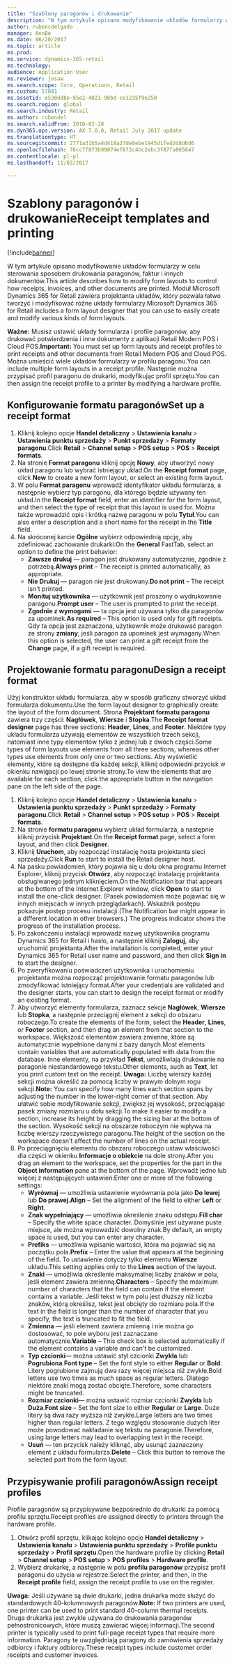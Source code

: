 ```yaml
---
title: "Szablony paragonów i drukowanie"
description: "W tym artykule opisano modyfikowanie układów formularzy w celu sterowania sposobem drukowania paragonów, faktur i innych dokumentów. Moduł Microsoft Dynamics 365 for Retail zawiera projektanta układów, który pozwala łatwo tworzyć i modyfikować różne układy formularzy."
author: rubencdelgado
manager: AnnBe
ms.date: 06/20/2017
ms.topic: article
ms.prod: 
ms.service: dynamics-365-retail
ms.technology: 
audience: Application User
ms.reviewer: josaw
ms.search.scope: Core, Operations, Retail
ms.custom: 57841
ms.assetid: e530dd8e-95e2-4021-90bd-ce1235f9e250
ms.search.region: global
ms.search.industry: Retail
ms.author: rubendel
ms.search.validFrom: 2016-02-28
ms.dyn365.ops.version: AX 7.0.0, Retail July 2017 update
ms.translationtype: HT
ms.sourcegitcommit: 2771a31b5a4d418a27de0ebe1945d1fed2d8d6d6
ms.openlocfilehash: 76cc7f873b99874ef6f2c4bc2ebc3f87fa065647
ms.contentlocale: pl-pl
ms.lasthandoff: 11/03/2017

---
```


# <a name="receipt-templates-and-printing"></a><span data-ttu-id="df57c-104">Szablony paragonów i drukowanie</span><span class="sxs-lookup"><span data-stu-id="df57c-104">Receipt templates and printing</span></span>

[!include[banner](includes/banner.md)]


<span data-ttu-id="df57c-105">W tym artykule opisano modyfikowanie układów formularzy w celu sterowania sposobem drukowania paragonów, faktur i innych dokumentów.</span><span class="sxs-lookup"><span data-stu-id="df57c-105">This article describes how to modify form layouts to control how receipts, invoices, and other documents are printed.</span></span> <span data-ttu-id="df57c-106">Moduł Microsoft Dynamics 365 for Retail zawiera projektanta układów, który pozwala łatwo tworzyć i modyfikować różne układy formularzy.</span><span class="sxs-lookup"><span data-stu-id="df57c-106">Microsoft Dynamics 365 for Retail includes a form layout designer that you can use to easily create and modify various kinds of form layouts.</span></span>

<span data-ttu-id="df57c-107">**Ważne:** Musisz ustawić układy formularza i profile paragonów, aby drukować potwierdzenia i inne dokumenty z aplikacji Retail Modern POS i Cloud POS.</span><span class="sxs-lookup"><span data-stu-id="df57c-107">**Important:** You must set up form layouts and receipt profiles to print receipts and other documents from Retail Modern POS and Cloud POS.</span></span> <span data-ttu-id="df57c-108">Można umieścić wiele układów formularzy w profilu paragonu.</span><span class="sxs-lookup"><span data-stu-id="df57c-108">You can include multiple form layouts in a receipt profile.</span></span> <span data-ttu-id="df57c-109">Następnie można przypisać profil paragonu do drukarki, modyfikując profil sprzętu.</span><span class="sxs-lookup"><span data-stu-id="df57c-109">You can then assign the receipt profile to a printer by modifying a hardware profile.</span></span>

## <a name="set-up-a-receipt-format"></a><span data-ttu-id="df57c-110">Konfigurowanie formatu paragonów</span><span class="sxs-lookup"><span data-stu-id="df57c-110">Set up a receipt format</span></span>
1.  <span data-ttu-id="df57c-111">Kliknij kolejno opcje **Handel detaliczny** &gt; **Ustawienia kanału** &gt; **Ustawienia punktu sprzedaży** &gt; **Punkt sprzedaży** &gt; **Formaty paragonu**.</span><span class="sxs-lookup"><span data-stu-id="df57c-111">Click **Retail** &gt; **Channel setup** &gt; **POS setup** &gt; **POS** &gt; **Receipt formats**.</span></span>
2.  <span data-ttu-id="df57c-112">Na stronie **Format paragonu** kliknij opcję **Nowy**, aby utworzyć nowy układ paragonu lub wybrać istniejący układ.</span><span class="sxs-lookup"><span data-stu-id="df57c-112">On the **Receipt format** page, click **New** to create a new form layout, or select an existing form layout.</span></span>
3.  <span data-ttu-id="df57c-113">W polu **Format paragonu** wprowadź identyfikator układu formularza, a następnie wybierz typ paragonu, dla którego będzie używany ten układ.</span><span class="sxs-lookup"><span data-stu-id="df57c-113">In the **Receipt format** field, enter an identifier for the form layout, and then select the type of receipt that this layout is used for.</span></span> <span data-ttu-id="df57c-114">Można także wprowadzić opis i krótką nazwę paragonu w polu **Tytuł**.</span><span class="sxs-lookup"><span data-stu-id="df57c-114">You can also enter a description and a short name for the receipt in the **Title** field.</span></span>
4.  <span data-ttu-id="df57c-115">Na skróconej karcie **Ogólne** wybierz odpowiednią opcję, aby zdefiniować zachowanie drukarki:</span><span class="sxs-lookup"><span data-stu-id="df57c-115">On the **General** FastTab, select an option to define the print behavior:</span></span>
    -   <span data-ttu-id="df57c-116">**Zawsze drukuj** — paragon jest drukowany automatycznie, zgodnie z potrzebą.</span><span class="sxs-lookup"><span data-stu-id="df57c-116">**Always print** – The receipt is printed automatically, as appropriate.</span></span>
    -   <span data-ttu-id="df57c-117">**Nie Drukuj** — paragon nie jest drukowany.</span><span class="sxs-lookup"><span data-stu-id="df57c-117">**Do not print** – The receipt isn't printed.</span></span>
    -   <span data-ttu-id="df57c-118">**Monituj użytkownika** — użytkownik jest proszony o wydrukowanie paragonu.</span><span class="sxs-lookup"><span data-stu-id="df57c-118">**Prompt user** – The user is prompted to print the receipt.</span></span>
    -   <span data-ttu-id="df57c-119">**Zgodnie z wymogami** — ta opcja jest używana tylko dla paragonów za upominek.</span><span class="sxs-lookup"><span data-stu-id="df57c-119">**As required** – This option is used only for gift receipts.</span></span> <span data-ttu-id="df57c-120">Gdy ta opcja jest zaznaczona, użytkownik może drukować paragon ze strony **zmiany**, jeśli paragon za upominek jest wymagany.</span><span class="sxs-lookup"><span data-stu-id="df57c-120">When this option is selected, the user can print a gift receipt from the **Change** page, if a gift receipt is required.</span></span>

## <a name="design-a-receipt-format"></a><span data-ttu-id="df57c-121">Projektowanie formatu paragonu</span><span class="sxs-lookup"><span data-stu-id="df57c-121">Design a receipt format</span></span>
<span data-ttu-id="df57c-122">Użyj konstruktor układu formularza, aby w sposób graficzny stworzyć układ formularza dokumentu.</span><span class="sxs-lookup"><span data-stu-id="df57c-122">Use the form layout designer to graphically create the layout of the form document.</span></span> <span data-ttu-id="df57c-123">Strona **Projektant formatu paragonu** zawiera trzy części: **Nagłówek**, **Wiersze** i **Stopka**.</span><span class="sxs-lookup"><span data-stu-id="df57c-123">The **Receipt format designer** page has three sections: **Header**, **Lines**, and **Footer**.</span></span> <span data-ttu-id="df57c-124">Niektóre typy układu formularza używają elementów ze wszystkich trzech sekcji, natomiast inne typy elementów tylko z jednej lub z dwóch części.</span><span class="sxs-lookup"><span data-stu-id="df57c-124">Some types of form layouts use elements from all three sections, whereas other types use elements from only one or two sections.</span></span> <span data-ttu-id="df57c-125">Aby wyświetlić elementy, które są dostępne dla każdej sekcji, kliknij odpowiedni przycisk w okienku nawigacji po lewej stronie strony.</span><span class="sxs-lookup"><span data-stu-id="df57c-125">To view the elements that are available for each section, click the appropriate button in the navigation pane on the left side of the page.</span></span>

1.  <span data-ttu-id="df57c-126">Kliknij kolejno opcje **Handel detaliczny** &gt; **Ustawienia kanału** &gt; **Ustawienia punktu sprzedaży** &gt; **Punkt sprzedaży** &gt; **Formaty paragonu**.</span><span class="sxs-lookup"><span data-stu-id="df57c-126">Click **Retail** &gt; **Channel setup** &gt; **POS setup** &gt; **POS** &gt; **Receipt formats**.</span></span>
2.  <span data-ttu-id="df57c-127">Na stronie **formatu paragonu** wybierz układ formularza, a następnie kliknij przycisk **Projektant**.</span><span class="sxs-lookup"><span data-stu-id="df57c-127">On the **Receipt format** page, select a form layout, and then click **Designer**.</span></span>
3.  <span data-ttu-id="df57c-128">Kliknij **Uruchom**, aby rozpocząć instalację hosta projektanta sieci sprzedaży.</span><span class="sxs-lookup"><span data-stu-id="df57c-128">Click **Run** to start to install the Retail designer host.</span></span>
4.  <span data-ttu-id="df57c-129">Na pasku powiadomień, który pojawia się u dołu okna programu Internet Explorer, kliknij przycisk **Otwórz**, aby rozpocząć instalację projektanta obsługiwanego jednym kliknięciem.</span><span class="sxs-lookup"><span data-stu-id="df57c-129">On the Notification bar that appears at the bottom of the Internet Explorer window, click **Open** to start to install the one-click designer.</span></span> <span data-ttu-id="df57c-130">(Pasek powiadomień może pojawiać się w innych miejscach w innych przeglądarkach). Wskaźnik postępu pokazuje postęp procesu instalacji.</span><span class="sxs-lookup"><span data-stu-id="df57c-130">(The Notification bar might appear in a different location in other browsers.) The progress indicator shows the progress of the installation process.</span></span>
5.  <span data-ttu-id="df57c-131">Po zakończeniu instalacji wprowadź nazwę użytkownika programu Dynamics 365 for Retail i hasło, a następnie kliknij **Zaloguj**, aby uruchomić projektanta.</span><span class="sxs-lookup"><span data-stu-id="df57c-131">After the installation is completed, enter your Dynamics 365 for Retail user name and password, and then click **Sign in** to start the designer.</span></span>
6.  <span data-ttu-id="df57c-132">Po zweryfikowaniu poświadczeń użytkownika i uruchomieniu projektanta można rozpocząć projektowanie formatu paragonów lub zmodyfikować istniejący format.</span><span class="sxs-lookup"><span data-stu-id="df57c-132">After your credentials are validated and the designer starts, you can start to design the receipt format or modify an existing format.</span></span>
7.  <span data-ttu-id="df57c-133">Aby utworzyć elementy formularza, zaznacz sekcje **Nagłówek**, **Wiersze** lub **Stopka**, a następnie przeciągnij element z sekcji do obszaru roboczego.</span><span class="sxs-lookup"><span data-stu-id="df57c-133">To create the elements of the form, select the **Header**, **Lines**, or **Footer** section, and then drag an element from that section to the workspace.</span></span> <span data-ttu-id="df57c-134">Większość elementów zawiera zmienne, które są automatycznie wypełnione danymi z bazy danych.</span><span class="sxs-lookup"><span data-stu-id="df57c-134">Most elements contain variables that are automatically populated with data from the database.</span></span> <span data-ttu-id="df57c-135">Inne elementy, na przykład **Tekst**, umożliwiają drukowanie na paragonie niestandardowego tekstu.</span><span class="sxs-lookup"><span data-stu-id="df57c-135">Other elements, such as **Text**, let you print custom text on the receipt.</span></span> <span data-ttu-id="df57c-136">**Uwaga:** Liczbę wierszy każdej sekcji można określić za pomocą liczby w prawym dolnym rogu sekcji.</span><span class="sxs-lookup"><span data-stu-id="df57c-136">**Note:** You can specify how many lines each section spans by adjusting the number in the lower-right corner of that section.</span></span> <span data-ttu-id="df57c-137">Aby ułatwić sobie modyfikowanie sekcji, zwiększ jej wysokość, przeciągając pasek zmiany rozmiaru u dołu sekcji.</span><span class="sxs-lookup"><span data-stu-id="df57c-137">To make it easier to modify a section, increase its height by dragging the sizing bar at the bottom of the section.</span></span> <span data-ttu-id="df57c-138">Wysokość sekcji na obszarze roboczym nie wpływa na liczbę wierszy rzeczywistego paragonu.</span><span class="sxs-lookup"><span data-stu-id="df57c-138">The height of the section on the workspace doesn't affect the number of lines on the actual receipt.</span></span>
8.  <span data-ttu-id="df57c-139">Po przeciągnięciu elementu do obszaru roboczego ustaw właściwości dla części w okienku **Informacje o obiekcie** na dole strony.</span><span class="sxs-lookup"><span data-stu-id="df57c-139">After you drag an element to the workspace, set the properties for the part in the **Object information** pane at the bottom of the page.</span></span> <span data-ttu-id="df57c-140">Wprowadź jedno lub więcej z następujących ustawień:</span><span class="sxs-lookup"><span data-stu-id="df57c-140">Enter one or more of the following settings:</span></span>
    -   <span data-ttu-id="df57c-141">**Wyrównaj** — umożliwia ustawienie wyrównania pola jako **Do lewej** lub **Do prawej**.</span><span class="sxs-lookup"><span data-stu-id="df57c-141">**Align** – Set the alignment of the field to either **Left** or **Right**.</span></span>
    -   <span data-ttu-id="df57c-142">**Znak wypełniający** — umożliwia określenie znaku odstępu.</span><span class="sxs-lookup"><span data-stu-id="df57c-142">**Fill char** – Specify the white space character.</span></span> <span data-ttu-id="df57c-143">Domyślnie jest używane puste miejsce, ale można wprowadzić dowolny znak.</span><span class="sxs-lookup"><span data-stu-id="df57c-143">By default, an empty space is used, but you can enter any character.</span></span>
    -   <span data-ttu-id="df57c-144">**Prefiks** — umożliwia wpisanie wartości, która ma pojawiać się na początku pola.</span><span class="sxs-lookup"><span data-stu-id="df57c-144">**Prefix** – Enter the value that appears at the beginning of the field.</span></span> <span data-ttu-id="df57c-145">To ustawienie dotyczy tylko elementu **Wiersze** układu.</span><span class="sxs-lookup"><span data-stu-id="df57c-145">This setting applies only to the **Lines** section of the layout.</span></span>
    -   <span data-ttu-id="df57c-146">**Znaki** — umożliwia określenie maksymalnej liczby znaków w polu, jeśli element zawiera zmienną.</span><span class="sxs-lookup"><span data-stu-id="df57c-146">**Characters** – Specify the maximum number of characters that the field can contain if the element contains a variable.</span></span> <span data-ttu-id="df57c-147">Jeśli tekst w tym polu jest dłuższy niż liczba znaków, którą określisz, tekst jest obcięty do rozmiaru pola.</span><span class="sxs-lookup"><span data-stu-id="df57c-147">If the text in the field is longer than the number of character that you specify, the text is truncated to fit the field.</span></span>
    -   <span data-ttu-id="df57c-148">**Zmienna** — jeśli element zawiera zmienną i nie można go dostosować, to pole wyboru jest zaznaczane automatycznie.</span><span class="sxs-lookup"><span data-stu-id="df57c-148">**Variable** – This check box is selected automatically if the element contains a variable and can't be customized.</span></span>
    -   <span data-ttu-id="df57c-149">**Typ czcionki**— można ustawić styl czcionki **Zwykła** lub **Pogrubiona**.</span><span class="sxs-lookup"><span data-stu-id="df57c-149">**Font type** – Set the font style to either **Regular** or **Bold**.</span></span> <span data-ttu-id="df57c-150">Litery pogrubione zajmują dwa razy więcej miejsca niż zwykłe.</span><span class="sxs-lookup"><span data-stu-id="df57c-150">Bold letters use two times as much space as regular letters.</span></span> <span data-ttu-id="df57c-151">Dlatego niektóre znaki mogą zostać obcięte.</span><span class="sxs-lookup"><span data-stu-id="df57c-151">Therefore, some characters might be truncated.</span></span>
    -   <span data-ttu-id="df57c-152">**Rozmiar czcionki**— można ustawić rozmiar czcionki **Zwykła** lub **Duża**.</span><span class="sxs-lookup"><span data-stu-id="df57c-152">**Font size** – Set the font size to either **Regular** or **Large**.</span></span> <span data-ttu-id="df57c-153">Duże litery są dwa razy wyższa niż zwykłe.</span><span class="sxs-lookup"><span data-stu-id="df57c-153">Large letters are two times higher than regular letters.</span></span> <span data-ttu-id="df57c-154">Z tego względu stosowanie dużych liter może powodować nakładanie się tekstu na paragonie.</span><span class="sxs-lookup"><span data-stu-id="df57c-154">Therefore, using large letters may lead to overlapping text in the receipt.</span></span>
    -   <span data-ttu-id="df57c-155">**Usuń** — ten przycisk należy kliknąć, aby usunąć zaznaczony element z układu formularza.</span><span class="sxs-lookup"><span data-stu-id="df57c-155">**Delete** – Click this button to remove the selected part from the form layout.</span></span>

## <a name="assign-receipt-profiles"></a><span data-ttu-id="df57c-156">Przypisywanie profili paragonów</span><span class="sxs-lookup"><span data-stu-id="df57c-156">Assign receipt profiles</span></span>
<span data-ttu-id="df57c-157">Profile paragonów są przypisywane bezpośrednio do drukarki za pomocą profilu sprzętu.</span><span class="sxs-lookup"><span data-stu-id="df57c-157">Receipt profiles are assigned directly to printers through the hardware profile.</span></span>

1.  <span data-ttu-id="df57c-158">Otwórz profil sprzętu, klikając kolejno opcje **Handel detaliczny** &gt; **Ustawienia kanału** &gt; **Ustawienia punktu sprzedaży** &gt; **Profile punktu sprzedaży** &gt; **Profil sprzętu**.</span><span class="sxs-lookup"><span data-stu-id="df57c-158">Open the hardware profile by clicking **Retail** &gt; **Channel setup** &gt; **POS setup** &gt; **POS profiles** &gt; **Hardware profile**.</span></span>
2.  <span data-ttu-id="df57c-159">Wybierz drukarkę, a następnie w polu **profilu paragonów** przypisz profil paragonu do użycia w rejestrze.</span><span class="sxs-lookup"><span data-stu-id="df57c-159">Select the printer, and then, in the **Receipt profile** field, assign the receipt profile to use on the register.</span></span>

<span data-ttu-id="df57c-160">**Uwaga:** Jeśli używane są dwie drukarki, jedna drukarka może służyć do standardowych 40-kolumnowych paragonów.</span><span class="sxs-lookup"><span data-stu-id="df57c-160">**Note:** If two printers are used, one printer can be used to print standard 40-column thermal receipts.</span></span> <span data-ttu-id="df57c-161">Druga drukarka jest zwykle używana do drukowania paragonów pełnostronicowych, które muszą zawierać więcej informacji.</span><span class="sxs-lookup"><span data-stu-id="df57c-161">The second printer is typically used to print full-page receipt types that require more information.</span></span> <span data-ttu-id="df57c-162">Paragony te uwzględniają paragony do zamówienia sprzedaży odbiorcy i faktury odbiorcy.</span><span class="sxs-lookup"><span data-stu-id="df57c-162">These receipt types include customer order receipts and customer invoices.</span></span>




